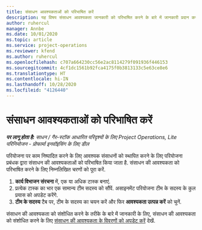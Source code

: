 ```yaml
---
title: संसाधन आवश्यकताओं को परिभाषित करें
description: यह विषय संसाधन आवश्यकता जानकारी को परिभाषित करने के बारे में जानकारी प्रदान करता है.
author: ruhercul
manager: Annbe
ms.date: 10/01/2020
ms.topic: article
ms.service: project-operations
ms.reviewer: kfend
ms.author: ruhercul
ms.openlocfilehash: c707a664230cc56e2ac8114279f091936f446153
ms.sourcegitcommit: 4cf1dc1561b92fca4175f0b3813133c5e63ce8e6
ms.translationtype: HT
ms.contentlocale: hi-IN
ms.lasthandoff: 10/28/2020
ms.locfileid: "4126440"
---
```

# <a name="define-resource-requirements"></a>संसाधन आवश्यकताओं को परिभाषित करें

_**पर लागू होता है:** साधन / गैर-स्टॉक आधारित परिदृश्यों के लिए Project Operations, Lite परिनियोजन - प्रोफार्मा इनवॉइसिंग के लिए डील_

परियोजना पर काम निष्पादित करने के लिए आवश्यक संसाधनों को स्थापित करने के लिए परियोजना प्रबंधक द्वारा संसाधन की आवश्यकताओं को परिभाषित किया जाता है. संसाधन की आवश्यकता को परिभाषित करने के लिए निम्नलिखित चरणों को पूरा करें.

1.  **कार्य विभाजन संरचना** में, एक या अधिक टास्क बनाएं.
2.  प्रत्येक टास्क का भार एक सामान्य टीम सदस्य को सौंपें. असाइनमेंट परियोजना टीम के सदस्य के कुल प्रयास को अपडेट करेंगे.
3.  **टीम के सदस्य** टैब पर, टीम के सदस्य का चयन करें और फिर **आवश्यकता उत्पन्न करें** को चुनें.

संसाधन की आवश्यकता को संशोधित करने के तरीके के बारे में जानकारी के लिए, संसाधन की आवश्यकता को संशोधित करने के लिए [संसाधन की आवश्यकता के विवरणों को अपडेट करें](define-resource-requirements.md) देखें.